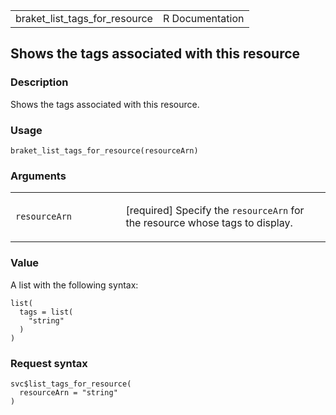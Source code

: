 <table style="width: 100%;">
<tbody>
<tr class="odd">
<td>braket_list_tags_for_resource</td>
<td style="text-align: right;">R Documentation</td>
</tr>
</tbody>
</table>

## Shows the tags associated with this resource

### Description

Shows the tags associated with this resource.

### Usage

    braket_list_tags_for_resource(resourceArn)

### Arguments

<table>
<colgroup>
<col style="width: 35%" />
<col style="width: 65%" />
</colgroup>
<tbody>
<tr class="odd">
<td><code
id="braket_list_tags_for_resource_:_resourceArn">resourceArn</code></td>
<td><p>[required] Specify the <code>resourceArn</code> for the resource
whose tags to display.</p></td>
</tr>
</tbody>
</table>

### Value

A list with the following syntax:

    list(
      tags = list(
        "string"
      )
    )

### Request syntax

    svc$list_tags_for_resource(
      resourceArn = "string"
    )
